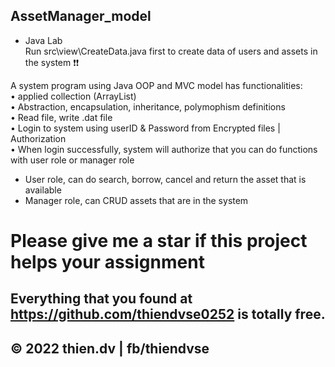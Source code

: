 ## AssetManager_model

* Java Lab <br>
Run src\view\CreateData.java first to create data of users and assets in the system ❗❗ <br>

A system program using Java OOP and MVC model has functionalities: <br>
• applied collection (ArrayList) <br>
• Abstraction, encapsulation, inheritance, polymophism definitions <br>
• Read file, write .dat file <br>
• Login to system using userID & Password from Encrypted files | Authorization <br>
• When login successfully, system will authorize that you can do functions with user role or manager role <br>
 + User role, can do search, borrow, cancel and return the asset that is available <br>
 + Manager role, can CRUD assets that are in the system <br>

# Please give me a star if this project helps your assignment

## Everything that you found at https://github.com/thiendvse0252 is totally free. 
## © 2022 thien.dv | fb/thiendvse


